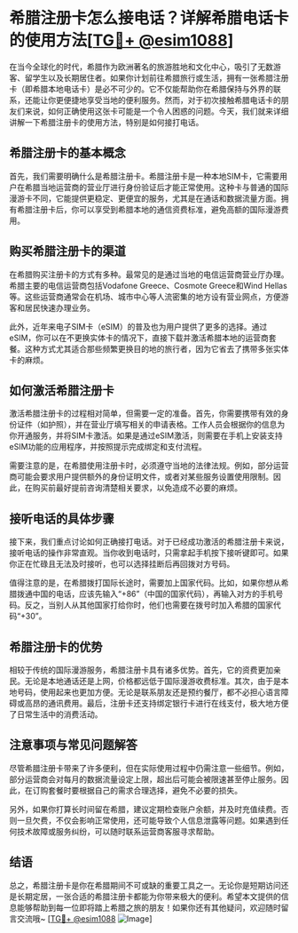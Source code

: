 # 希腊注册卡怎么接电话？详解希腊电话卡的使用方法[[TG💪+ @esim1088](https://t.me/s/esim1088)]

在当今全球化的时代，希腊作为欧洲著名的旅游胜地和文化中心，吸引了无数游客、留学生以及长期居住者。如果你计划前往希腊旅行或生活，拥有一张希腊注册卡（即希腊本地电话卡）是必不可少的。它不仅能帮助你在希腊保持与外界的联系，还能让你更便捷地享受当地的便利服务。然而，对于初次接触希腊电话卡的朋友们来说，如何正确使用这张卡可能是一个令人困惑的问题。今天，我们就来详细讲解一下希腊注册卡的使用方法，特别是如何接打电话。

## 希腊注册卡的基本概念

首先，我们需要明确什么是希腊注册卡。希腊注册卡是一种本地SIM卡，它需要用户在希腊当地运营商的营业厅进行身份验证后才能正常使用。这种卡与普通的国际漫游卡不同，它能提供更稳定、更便宜的服务，尤其是在通话和数据流量方面。拥有希腊注册卡后，你可以享受到希腊本地的通信资费标准，避免高额的国际漫游费用。

## 购买希腊注册卡的渠道

在希腊购买注册卡的方式有多种。最常见的是通过当地的电信运营商营业厅办理。希腊主要的电信运营商包括Vodafone Greece、Cosmote Greece和Wind Hellas等。这些运营商通常会在机场、城市中心等人流密集的地方设有营业网点，方便游客和居民快速办理业务。

此外，近年来电子SIM卡（eSIM）的普及也为用户提供了更多的选择。通过eSIM，你可以在不更换实体卡的情况下，直接下载并激活希腊本地的运营商套餐。这种方式尤其适合那些频繁更换目的地的旅行者，因为它省去了携带多张实体卡的麻烦。

## 如何激活希腊注册卡

激活希腊注册卡的过程相对简单，但需要一定的准备。首先，你需要携带有效的身份证件（如护照），并在营业厅填写相关的申请表格。工作人员会根据你的信息为你开通服务，并将SIM卡激活。如果是通过eSIM激活，则需要在手机上安装支持eSIM功能的应用程序，并按照提示完成绑定和支付流程。

需要注意的是，在希腊使用注册卡时，必须遵守当地的法律法规。例如，部分运营商可能会要求用户提供额外的身份证明文件，或者对某些服务设置使用限制。因此，在购买前最好提前咨询清楚相关要求，以免造成不必要的麻烦。

## 接听电话的具体步骤

接下来，我们重点讨论如何正确接打电话。对于已经成功激活的希腊注册卡来说，接听电话的操作非常直观。当你收到电话时，只需拿起手机按下接听键即可。如果你正在忙碌且无法及时接听，也可以选择挂断后再回拨对方号码。

值得注意的是，在希腊拨打国际长途时，需要加上国家代码。比如，如果你想从希腊拨通中国的电话，应该先输入“+86”（中国的国家代码），再输入对方的手机号码。反之，当别人从其他国家打给你时，他们也需要在拨号时加入希腊的国家代码“+30”。

## 希腊注册卡的优势

相较于传统的国际漫游服务，希腊注册卡具有诸多优势。首先，它的资费更加亲民。无论是本地通话还是上网，价格都远低于国际漫游收费标准。其次，由于是本地号码，使用起来也更加方便。无论是联系朋友还是预约餐厅，都不必担心语言障碍或高昂的通讯费用。最后，注册卡还支持绑定银行卡进行在线支付，极大地方便了日常生活中的消费活动。

## 注意事项与常见问题解答

尽管希腊注册卡带来了许多便利，但在实际使用过程中仍需注意一些细节。例如，部分运营商会对每月的数据流量设定上限，超出后可能会被限速甚至停止服务。因此，在订购套餐时要根据自己的需求合理选择，避免不必要的损失。

另外，如果你打算长时间留在希腊，建议定期检查账户余额，并及时充值续费。否则一旦欠费，不仅会影响正常使用，还可能导致个人信息泄露等问题。如果遇到任何技术故障或服务纠纷，可以随时联系运营商客服寻求帮助。

## 结语

总之，希腊注册卡是你在希腊期间不可或缺的重要工具之一。无论你是短期访问还是长期定居，一张合适的希腊注册卡都能为你带来极大的便利。希望本文提供的信息能够帮助到每一位即将踏上希腊之旅的朋友！如果你还有其他疑问，欢迎随时留言交流哦~ [[TG💪+ @esim1088](https://t.me/s/esim1088) ![Image](https://i.postimg.cc/4NQfJmqS/Snipaste-2025-05-13-00-14-12.png)]